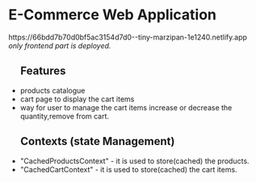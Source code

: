 <h1>E-Commerce Web Application</h1>
https://66bdd7b70d0bf5ac3154d7d0--tiny-marzipan-1e1240.netlify.app
<br/>
<i>only frontend part is deployed.</i>
<ul>
  <h2>Features</h2>
  <li>products catalogue</li>
  <li>cart page to display the cart items</li>
  <li>way for user to manage the cart items increase or decrease the quantity,remove from cart.</li>
</ul>
<ul>
  <h2>Contexts (state Management) </h2>
  <li>"CachedProductsContext" - it is used to store(cached) the products.</li>
  <li>"CachedCartContext" - it is used to store(cached) the cart items.</li>
</ul>
